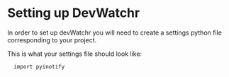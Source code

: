 Setting up DevWatchr
====================

In order to set up devWatchr you will need to create a settings python file corresponding to your project.

This is what your settings file should look like:

```
  import pyinotify
  
```
